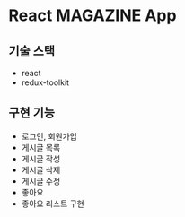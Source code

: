 # React MAGAZINE App

## 기술 스택

<ul>
  <li>react</li>
  <li>redux-toolkit</li>
</ul>

## 구현 기능

<ul>
  <li>로그인, 회원가입</li>
  <li>게시글 목록</li>
  <li>게시글 작성</li>
  <li>게시글 삭제</li>
  <li>게시글 수정</li>
  <li>좋아요</li>
  <li>좋아요 리스트 구현</li>
</ul>
